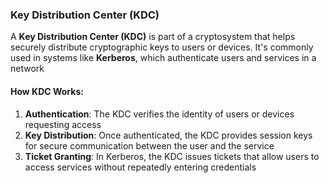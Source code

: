 ### Key Distribution Center (KDC)

A **Key Distribution Center (KDC)** is part of a cryptosystem that helps securely distribute cryptographic keys to users or devices. It's commonly used in systems like **Kerberos**, which authenticate users and services in a network

#### How KDC Works:

1. **Authentication**: The KDC verifies the identity of users or devices requesting access
2. **Key Distribution**: Once authenticated, the KDC provides session keys for secure communication between the user and the service
3. **Ticket Granting**: In Kerberos, the KDC issues tickets that allow users to access services without repeatedly entering credentials






